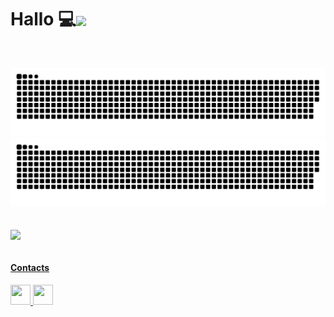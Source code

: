 <h1>Hallo 💻<img align="center" height="100em" width:"100%"   src="https://media4.giphy.com/media/v1.Y2lkPTc5MGI3NjExbm5wMHplYjRpMXY3N29vZ24zY2h1ZjJqeTl4cmUweWQ5c2NrcmIxbyZlcD12MV9naWZzX3NlYXJjaCZjdD1z/mXbQ2IU02cGRhBO2ye/giphy.gif"/></h1>


<div>
   
  <a href="https://github.com/reistence">
 

  <!--   <img align="center"  height="150em"  src="https://github-readme-stats.vercel.app/api?username=reistence&show_icons=true&theme=gotham&hide_border=true&include_all_commits=true&count_private=false&hide=issues"/> -->
  
  
</div>
  
</br>



<div>

  ![github contribution grid snake animation](https://raw.githubusercontent.com/reistence/reistence/output/github-contribution-grid-snake-dark.svg#gh-dark-mode-only)![github contribution grid snake animation](https://raw.githubusercontent.com/reistence/reistence/output/github-contribution-grid-snake.svg#gh-light-mode-only)
 
</div>

</br> 
<div>
 <img align="center" height="200em" src="https://github-readme-stats.vercel.app/api/top-langs/?username=reistence&hide_border=true&layout=compact&langs_count=10&theme=gotham&show_icons=true"/> 
   
</div>
 </br>
 <div>
<h4>Contacts</h4>
<div> 
  <a href="https://www.linkedin.com/in/valerio-gunter-lamberti">
     <img src="https://github.com/gauravghongde/social-icons/blob/master/PNG/Black/LinkedIN_black.png" width="32" height="32"/>
  </a>
  <a href="mailto:gvlamberti@gmail.com">
     <img src="https://github.com/gauravghongde/social-icons/blob/master/PNG/Black/Gmail_black.png" width="32" height="32"/>
  </a>
</div>
    
 </div>
<br/>

<!-- ![Jokes Card](https://readme-jokes.vercel.app/api?hideBorder&theme=gotham) -->
